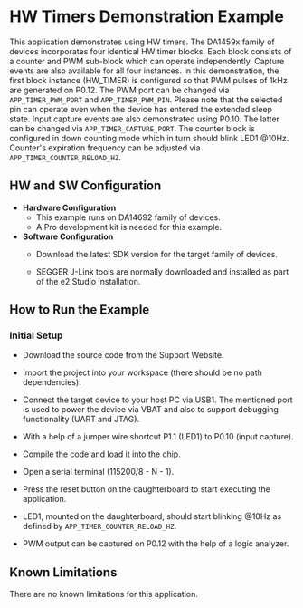 # HW Timers Demonstration Example

This application demonstrates using HW timers. The DA1459x family of devices incorporates four identical HW timer blocks. Each block consists of a counter and PWM sub-block which can operate independently. Capture events are also available for all four instances. In this demonstration, the first block instance (HW_TIMER) is configured so that PWM pulses of 1kHz are generated on P0.12. The PWM port can be changed via `APP_TIMER_PWM_PORT` and `APP_TIMER_PWM_PIN`. Please note that the selected pin can operate even when the device has entered the extended sleep state. Input capture events are also demonstrated using P0.10. The latter can be changed via `APP_TIMER_CAPTURE_PORT`.  The counter block is configured in down counting mode which in turn should blink LED1 @10Hz. Counter's expiration frequency can be adjusted via `APP_TIMER_COUNTER_RELOAD_HZ`.   

## HW and SW Configuration

  - **Hardware Configuration**
    - This example runs on DA14692 family of devices.
    - A Pro development kit is needed for this example.
  - **Software Configuration**
    - Download the latest SDK version for the target family of devices.

    - SEGGER J-Link tools are normally downloaded and installed as part of the e2 Studio installation.

## How to Run the Example

### Initial Setup

- Download the source code from the Support Website.

- Import the project into your workspace (there should be no path dependencies).

- Connect the target device to your host PC via USB1. The mentioned port is used to power the device via VBAT and also to support debugging functionality (UART and JTAG).

- With a help of a jumper wire shortcut P1.1 (LED1) to P0.10 (input capture).

- Compile the code and load it into the chip.
- Open a serial terminal (115200/8 - N - 1).
- Press the reset button on the daughterboard to start executing the application. 
- LED1, mounted on the daughterboard, should start blinking @10Hz as defined by `APP_TIMER_COUNTER_RELOAD_HZ`.
- PWM output can be captured on P0.12 with the help of a logic analyzer.

## Known Limitations

There are no known limitations for this application.
